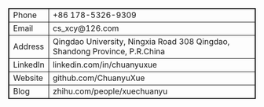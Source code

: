 <p>
	<table style="width:100%;" cellpadding="2" cellspacing="0" border="1" bordercolor="#000000">
		<tbody>
			<tr>
				<td>
					<span>Phone</span><br />
				</td>
				<td>
					<span>+86 178-5326-9309</span><br />
				</td>
			</tr>
			<tr>
				<td>
					<span>Email</span><br />
				</td>
				<td>
					<span>cs_xcy@126.com</span><br />
				</td>
			</tr>
			<tr>
				<td>
					<span>Address</span><br />
				</td>
				<td>
					<span>Qingdao University, Ningxia Road 308 Qingdao, Shandong Province, P.R.China</span><br />
				</td>
			</tr>
			<tr>
				<td>
					<span>LinkedIn</span><br />
				</td>
				<td>
					<span>linkedin.com/in/chuanyuxue&nbsp;</span><span></span><br />
				</td>
			</tr>
			<tr>
				<td>
					<span>Website</span><br />
				</td>
				<td>
					<span>github.com/ChuanyuXue&nbsp;</span><span></span><br />
				</td>
			</tr>
			<tr>
				<td>
					Blog
				</td>
				<td>
					zhihu.com/people/xuechuanyu<br />
				</td>
			</tr>
		</tbody>
	</table>
</p>
<p>
	<br />
</p>

